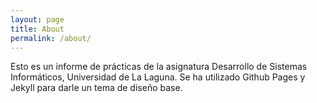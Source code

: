 ```yaml
---
layout: page
title: About
permalink: /about/
---
```


Esto es un informe de prácticas de la asignatura Desarrollo de Sistemas Informáticos, Universidad de La Laguna.
Se ha utilizado Github Pages y Jekyll para darle un tema de diseño base.
